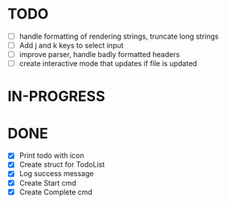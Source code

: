 # TODO

- [ ] handle formatting of rendering strings, truncate long strings
- [ ] Add j and k keys to select input
- [ ] improve parser, handle badly formatted headers
- [ ] create interactive mode that updates if file is updated

# IN-PROGRESS

# DONE

- [x] Print todo with icon
- [x] Create struct for TodoList
- [x] Log success message
- [x] Create Start cmd
- [x] Create Complete cmd
